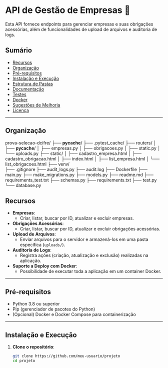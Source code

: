 # API de Gestão de Empresas 🏢

Esta API fornece endpoints para gerenciar empresas e suas obrigações acessórias, além de funcionalidades de upload de arquivos e auditoria de logs.

## Sumário

- [Recursos](#recursos)
- [Organização](#organização)
- [Pré-requisitos](#pré-requisitos)
- [Instalação e Execução](#instalação-e-execução)
- [Estrutura de Pastas](#estrutura-de-pastas)
- [Documentação](#documentação)
- [Testes](#testes)
- [Docker](#docker)
- [Sugestões de Melhoria](#sugestões-de-melhoria)
- [Licença](#licença)

---

## Organização

prova-selecao-dcifre/
├── __pycache__/
├── .pytest_cache/
├── routers/
│   ├── __pycache__/
│   ├── empresas.py
│   ├── obrigacoes.py
│   ├── static.py
│   └── uploads.py
├── static/
│   ├── cadastro_empresa.html
│   ├── cadastro_obrigacao.html
│   ├── index.html
│   ├── list_empresa.html
│   └── list_obrigacoes.html
├── venv/                      
├── .gitignore
├── audit_logs.py
├── audit.log
├── Dockerfile
├── main.py
├── make_migrations.py
├── models.py
├── readme.md
├── requirements_test.txt
├── schemas.py
├── requirements.txt
├── test.py
└── database.py


## Recursos

- **Empresas**: 
  - Criar, listar, buscar por ID, atualizar e excluir empresas.
- **Obrigações Acessórias**:
  - Criar, listar, buscar por ID, atualizar e excluir obrigações acessórias.
- **Upload de Arquivos**:
  - Enviar arquivos para o servidor e armazená-los em uma pasta específica (`uploads/`).
- **Auditoria de Logs**:
  - Registra ações (criação, atualização e exclusão) realizadas na aplicação.
- **Suporte a Deploy com Docker**:
  - Possibilidade de executar toda a aplicação em um container Docker.

---

## Pré-requisitos

- Python 3.8 ou superior
- Pip (gerenciador de pacotes do Python)
- (Opcional) Docker e Docker Compose para containerização

---

## Instalação e Execução

1. **Clone o repositório**:
   ```bash
   git clone https://github.com/meu-usuario/projeto
   cd projeto

